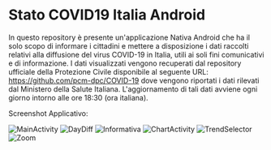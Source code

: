 # Stato COVID19 Italia Android

In questo repository è presente un'applicazione Nativa Android che ha il solo scopo di informare i cittadini e mettere a disposizione i dati raccolti relativi alla diffusione del virus COVID-19 in Italia, utili ai soli fini comunicativi e di informazione.
I dati visualizzati vengono recuperati dal repository ufficiale della Protezione Civile disponibile al seguente URL: https://github.com/pcm-dpc/COVID-19 dove vengono riportati i dati rilevati dal Ministero della Salute Italiana. L'aggiornamento di tali dati avviene ogni giorno intorno alle ore 18:30 (ora italiana).

Screenshot Applicativo:

<img src="https://github.com/SimoneTinella/Stato_COVID19_Italia_Android/raw/master/img/MainActivity.png" alt="MainActivity"/>
<img src="https://github.com/SimoneTinella/Stato_COVID19_Italia_Android/raw/master/img/DayDiff.png" alt="DayDiff"/>
<img src="https://github.com/SimoneTinella/Stato_COVID19_Italia_Android/raw/master/img/InfoDialog.PNG" alt="Informativa"/>
<img src="https://github.com/SimoneTinella/Stato_COVID19_Italia_Android/raw/master/img/ChartActivity.PNG" alt="ChartActivity" />
<img src="https://github.com/SimoneTinella/Stato_COVID19_Italia_Android/raw/master/img/TrendSelector.png" alt="TrendSelector"/>
<img src="https://github.com/SimoneTinella/Stato_COVID19_Italia_Android/raw/master/img/Zoom.png" alt="Zoom"/>
